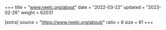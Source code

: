 +++
title = "www.neelc.org/about"
date = "2022-03-22"
updated = "2023-02-26"
weight = 62031

[extra]
source = "https://www.neelc.org/about/"
ratio = 6
size = 61
+++
